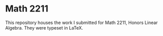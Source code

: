 # Math 2211

This repository houses the work I submitted for Math 2211, Honors Linear Algebra. They were typeset in LaTeX.